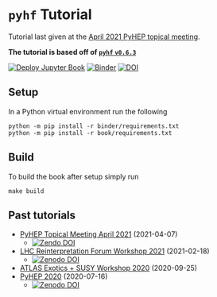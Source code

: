 # `pyhf` Tutorial

Tutorial last given at the [April 2021 PyHEP topical meeting](https://indico.cern.ch/event/985425/).

**The tutorial is based off of [`pyhf` `v0.6.3`](https://pypi.org/project/pyhf/0.6.3/)**

[![Deploy Jupyter Book](https://github.com/pyhf/pyhf-tutorial/workflows/Deploy%20Jupyter%20Book/badge.svg?branch=main)](https://pyhf.github.io/pyhf-tutorial/)
[![Binder](https://mybinder.org/badge_logo.svg)](https://mybinder.org/v2/gh/pyhf/pyhf-tutorial/main?urlpath=lab)
[![DOI](https://zenodo.org/badge/DOI/10.5281/zenodo.4670321.svg)](https://doi.org/10.5281/zenodo.4670321)

## Setup

In a Python virtual environment run the following

```
python -m pip install -r binder/requirements.txt
python -m pip install -r book/requirements.txt
```

## Build

To build the book after setup simply run

```
make build
```

## Past tutorials

* [PyHEP Topical Meeting April 2021](https://indico.cern.ch/event/985425/) (2021-04-07)
   - [![Zendo DOI](https://zenodo.org/badge/DOI/10.5281/zenodo.4670322.svg)](https://doi.org/10.5281/zenodo.4670322)
* [LHC Reinterpretation Forum Workshop 2021](https://indico.cern.ch/event/982553/contributions/4219487/) (2021-02-18)
   - [![Zenodo DOI](https://zenodo.org/badge/DOI/10.5281/zenodo.4549428.svg)](https://doi.org/10.5281/zenodo.4549428)
* [ATLAS Exotics + SUSY Workshop 2020](https://indico.cern.ch/event/898965/sessions/355806/) (2020-09-25)
* [PyHEP 2020](https://indico.cern.ch/event/882824/contributions/3931292/) (2020-07-16)
   - [![Zenodo DOI](https://zenodo.org/badge/DOI/10.5281/zenodo.4152916.svg)](https://doi.org/10.5281/zenodo.4152916)
